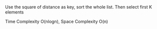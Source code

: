 Use the square of distance as key, sort the whole list. Then select first K elements

Time Complexity O(nlogn), Space Complexity O(n)